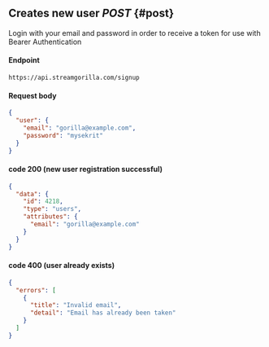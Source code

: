 ## Creates new user *POST* {#post}

Login with your email and password in order to receive a token for use with Bearer Authentication

#### Endpoint
```console
https://api.streamgorilla.com/signup

```

#### Request body

```json
{
  "user": {
    "email": "gorilla@example.com",
    "password": "mysekrit"
  }
}
```

#### code 200 (new user registration successful)

```json
{
  "data": {
    "id": 4218,
    "type": "users",
    "attributes": {
      "email": "gorilla@example.com"
    }
  }
}
```

#### code 400 (user already exists)

```json
{
  "errors": [
    {
      "title": "Invalid email",
      "detail": "Email has already been taken"
    }
  ]
}
```
